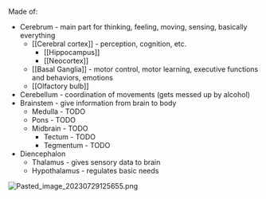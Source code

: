 Made of:

* Cerebrum - main part for thinking, feeling, moving, sensing, basically everything
  * \[\[Cerebral cortex]] - perception, cognition, etc.
    * \[\[Hippocampus]]
    * \[\[Neocortex]]
  * \[\[Basal Ganglia]] - motor control, motor learning, executive functions and behaviors, emotions
  * \[\[Olfactory bulb]]
* Cerebellum - coordination of movements (gets messed up by alcohol)
* Brainstem - give information from brain to body
  * Medulla - TODO
  * Pons - TODO
  * Midbrain - TODO
    * Tectum - TODO
    * Tegmentum - TODO
* Diencephalon
  * Thalamus - gives sensory data to brain
  * Hypothalamus - regulates basic needs

![Pasted\_image\_20230729125655.png](pasted_image_20230729125655.png)
